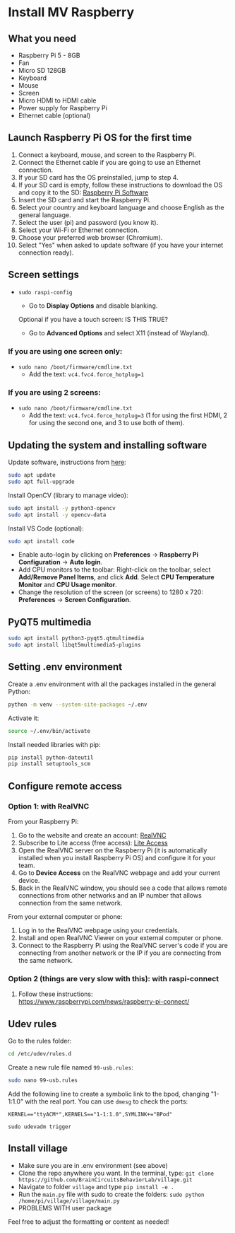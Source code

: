 # Install MV Raspberry

## What you need
- Raspberry Pi 5 - 8GB
- Fan
- Micro SD 128GB
- Keyboard
- Mouse
- Screen
- Micro HDMI to HDMI cable
- Power supply for Raspberry Pi
- Ethernet cable (optional)

## Launch Raspberry Pi OS for the first time
1. Connect a keyboard, mouse, and screen to the Raspberry Pi.
2. Connect the Ethernet cable if you are going to use an Ethernet connection.
3. If your SD card has the OS preinstalled, jump to step 4.
4. If your SD card is empty, follow these instructions to download the OS and copy it to the SD: [Raspberry Pi Software](https://www.raspberrypi.com/software/)
5. Insert the SD card and start the Raspberry Pi.
6. Select your country and keyboard language and choose English as the general language.
7. Select the user (pi) and password (you know it).
8. Select your Wi-Fi or Ethernet connection.
9. Choose your preferred web browser (Chromium).
10. Select "Yes" when asked to update software (if you have your internet connection ready).

## Screen settings
- `sudo raspi-config`
  - Go to **Display Options** and disable blanking.

  Optional if you have a touch screen: IS THIS TRUE?
  - Go to **Advanced Options** and select X11 (instead of Wayland).

### If you are using one screen only:
- `sudo nano /boot/firmware/cmdline.txt`
  - Add the text: `vc4.fvc4.force_hotplug=1`

### If you are using 2 screens:
- `sudo nano /boot/firmware/cmdline.txt`
  - Add the text: `vc4.fvc4.force_hotplug=3` (1 for using the first HDMI, 2 for using the second one, and 3 to use both of them).

## Updating the system and installing software
Update software, instructions from [here](https://www.raspberrypi.com/documentation/computers/os.html):

```bash
sudo apt update
sudo apt full-upgrade
```

Install OpenCV (library to manage video):

```bash
sudo apt install -y python3-opencv
sudo apt install -y opencv-data
```

Install VS Code (optional):

```bash
sudo apt install code
```

- Enable auto-login by clicking on **Preferences** -> **Raspberry Pi Configuration** -> **Auto login**.
- Add CPU monitors to the toolbar: Right-click on the toolbar, select **Add/Remove Panel Items**, and click **Add**. Select **CPU Temperature Monitor** and **CPU Usage monitor**.
- Change the resolution of the screen (or screens) to 1280 x 720: **Preferences** -> **Screen Configuration**.

## PyQT5 multimedia
```bash
sudo apt install python3-pyqt5.qtmultimedia
sudo apt install libqt5multimedia5-plugins
```

## Setting .env environment
Create a .env environment with all the packages installed in the general Python:

```bash
python -m venv --system-site-packages ~/.env
```

Activate it:

```bash
source ~/.env/bin/activate
```

Install needed libraries with pip:

```bash
pip install python-dateutil
pip install setuptools_scm
```

## Configure remote access
### Option 1: with RealVNC
From your Raspberry Pi:

1. Go to the website and create an account: [RealVNC](https://www.realvnc.com/es/)
2. Subscribe to Lite access (free access): [Lite Access](https://www.realvnc.com/es/connect/plan/lite/)
3. Open the RealVNC server on the Raspberry Pi (it is automatically installed when you install Raspberry Pi OS) and configure it for your team.
4. Go to **Device Access** on the RealVNC webpage and add your current device.
5. Back in the RealVNC window, you should see a code that allows remote connections from other networks and an IP number that allows connection from the same network.

From your external computer or phone:

1. Log in to the RealVNC webpage using your credentials.
2. Install and open RealVNC Viewer on your external computer or phone.
3. Connect to the Raspberry Pi using the RealVNC server's code if you are connecting from another network or the IP if you are connecting from the same network.

### Option 2 (things are very slow with this): with raspi-connect
1. Follow these instructions:
https://www.raspberrypi.com/news/raspberry-pi-connect/



## Udev rules
Go to the rules folder:

```bash
cd /etc/udev/rules.d
```

Create a new rule file named `99-usb.rules`:

```bash
sudo nano 99-usb.rules
```

Add the following line to create a symbolic link to the bpod, changing "1-1:1.0" with the real port. You can use `dmesg` to check the ports:

```
KERNEL=="ttyACM*",KERNELS=="1-1:1.0",SYMLINK+="BPod"
```

```
sudo udevadm trigger
```

## Install village
- Make sure you are in .env environment (see above)
- Clone the repo anywhere you want. In the terminal, type:
```git clone https://github.com/BrainCircuitsBehaviorLab/village.git```
- Navigate to folder ```village``` and type ```pip install -e .```
- Run the ```main.py``` file with sudo to create the folders: ```sudo python /home/pi/village/village/main.py```
- PROBLEMS WITH user package

Feel free to adjust the formatting or content as needed!
